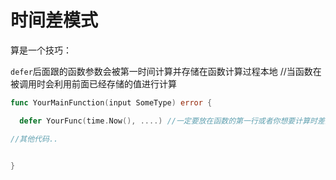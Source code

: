 # 时间差模式

算是一个技巧：

`defer`后面跟的函数参数会被第一时间计算并存储在函数计算过程本地
//当函数在被调用时会利用前面已经存储的值进行计算

  ```go
  func YourMainFunction(input SomeType) error {

	defer YourFunc(time.Now(), ....) //一定要放在函数的第一行或者你想要计算时差的代码的前面.

  //其他代码..


}
  ```